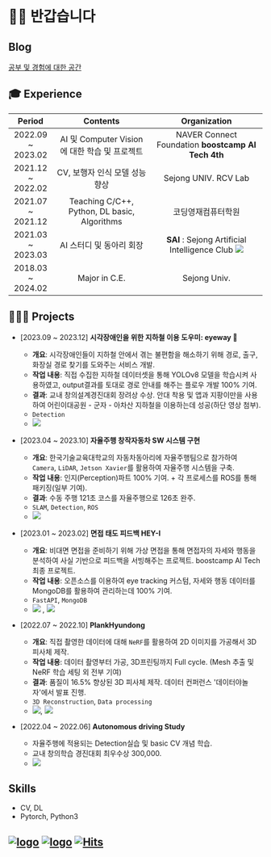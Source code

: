 # 👋🏻 반갑습니다

## Blog
<a href="https://yyongjae.oopy.io/">공부 및 경험에 대한 공간</a>

## 🎓 Experience

|Period|Contents|Organization|
|:--:|:-------------:|:-----:|
|2022.09 ~ <br>2023.02|AI 및 Computer Vision에 대한 학습 및 프로젝트|NAVER Connect Foundation **boostcamp AI Tech 4th**|
|2021.12 ~ <br>2022.02|   CV, 보행자 인식 모델 성능향상   |  Sejong UNIV. RCV Lab  |
|2021.07 ~ <br>2021.12|   Teaching C/C++, Python, DL basic, Algorithms   |  코딩영재컴퓨터학원  |
|2021.03 ~ <br>2023.03|AI 스터디 및 동아리 회장|**SAI** : Sejong Artificial Intelligence Club <a href="https://sejongai.notion.site/SAI-Sejong-Artificial-Intelligence-488d443cf680432ba43878b43521d204" target="_blank"><img src="https://img.shields.io/badge/notion-FFFFFF?style=flat&logo=notion&logoColor=000000"/></a>|
|2018.03 ~ <br>2024.02|Major in C.E.|Sejong Univ.|


## 🧑🏻‍💻 Projects

* [2023.09 ~ 2023.12] **시각장애인을 위한 지하철 이용 도우미: eyeway 👀**
  * **개요**: 시각장애인들이 지하철 안에서 겪는 불편함을 해소하기 위해 경로, 출구, 화장실 경로 찾기를 도와주는 서비스 개발.
  * **작업 내용**: 직접 수집한 지하철 데이터셋을 통해 YOLOv8 모델을 학습시켜 사용하였고, output결과를 토대로 경로 안내를 해주는 플로우 개발 100% 기여.
  * **결과**: 교내 창의설계경진대회 장려상 수상. 안대 착용 및 앱과 지팡이만을 사용하여 어린이대공원 - 군자 - 아차산 지하철을 이용하는데 성공(하단 영상 첨부).
  * ```Detection```
  * <a href="https://github.com/yyongjae/eyeway_ai"><img src="https://img.shields.io/badge/github-181717?style=flat-square&logo=github&logoColor=white"></a>

* [2023.04 ~ 2023.10] **자율주행 창작자동차 SW 시스템 구현**
  * **개요**: 한국기술교육대학교의 자동차동아리에 자율주행팀으로 참가하여 ```Camera```, ```LiDAR```, ```Jetson Xavier```를 활용하여 자율주행 시스템을 구축.
  * **작업 내용**: 인지(Perception)파트 100% 기여. + 각 프로세스를 ROS를 통해 패키징(일부 기여).
  * **결과**: 수동 주행 121초 코스를 자율주행으로 126초 완주.
  * ```SLAM```, ```Detection```, ```ROS```
  * <a href="https://github.com/yyongjae/Driven_autonomous_driving"><img src="https://img.shields.io/badge/github-181717?style=flat-square&logo=github&logoColor=white"></a>

* [2023.01 ~ 2023.02] **면접 태도 피드백 HEY-I**
  * **개요**: 비대면 면접을 준비하기 위해 가상 면접을 통해 면접자의 자세와 행동을 분석하여 사실 기반으로 피드백을 서빙해주는 프로젝트. boostcamp AI Tech 최종 프로젝트.
  * **작업 내용**: 오픈소스를 이용하여 eye tracking 커스텀, 자세와 행동 데이터를 MongoDB를 활용하여 관리하는데 100% 기여.
  * ```FastAPI```, ```MongoDB```
  * <a href="https://github.com/yyongjae/final-project-level3-cv-01"><img src="https://img.shields.io/badge/github-181717?style=flat-square&logo=github&logoColor=white"></a> , <a href="https://www.youtube.com/watch?v=gwWLrjSWBas&list=LL&index=4"><img src="https://img.shields.io/badge/발표영상-ff0000?style=flat-square&logo=youtube&logoColor=white"></a>


* [2022.07 ~ 2022.10] **PlankHyundong**
  * **개요**: 직접 촬영한 데이터에 대해 ```NeRF```를 활용하여 2D 이미지를 가공해서 3D피사체 제작.
  * **작업 내용**: 데이터 촬영부터 가공, 3D프린팅까지 Full cycle. (Mesh 추출 및 NeRF 학습 세팅 외 전부 기여)
  * **결과**: 품질이 16.5% 향상된 3D 피사체 제작. 데이터 컨퍼런스 '데이터야놀자'에서 발표 진행.
  * ```3D Reconstruction```, ```Data processing```
  * <a href="https://github.com/yyongjae/PlankHyundong"><img src="https://img.shields.io/badge/github-181717?style=flat-square&logo=github&logoColor=white"></a>, <a href="https://www.youtube.com/watch?v=s7k_cZi7hvw"><img src="https://img.shields.io/badge/데이터야놀자 발표영상-ff0000?style=flat-square&logo=youtube&logoColor=white"></a>

* [2022.04 ~ 2022.06] **Autonomous driving Study**
  * 자율주행에 적용되는 Detection실습 및 basic CV 개념 학습.
  * 교내 창의학습 경진대회 최우수상 300,000.
  * <a href="https://drive.google.com/file/d/1-e7dtjDQDDTi5IOobdZxc5xSf0JO9Lcv/view?usp=sharing"><img src="https://img.shields.io/badge/발표영상-4285F4?style=flat-square&logo=googledrive&logoColor=white"></a>


## Skills

* CV, DL
* Pytorch, Python3


[![logo](https://img.shields.io/badge/Instagram-yyongjae__-E4405F?style=flat-square&logo=instagram&logoColor=white)](https://www.instagram.com/yyongjae__/) 
[![logo](https://img.shields.io/badge/MAIL-dydwo706@naver.com-brightgreen?style=flat-square&logo=Naver&logoColor=white)](mailto:dydwo706@naver.com) 
[![Hits](https://hits.seeyoufarm.com/api/count/incr/badge.svg?url=https%3A%2F%2Fgithub.com%2Fyyongjae&count_bg=%23444244&title_bg=%23000000&icon=&icon_color=%23A07EFF&title=hits&edge_flat=false)](https://hits.seeyoufarm.com)
---
<!-- 
<a href="https://github.com/yyongjae/github-readme-stats">
  <img align="center" src="https://github-readme-stats.vercel.app/api?username=yyongjae&show_icons=true&theme=tokyonight" />
</a>
<a href="https://github.com/yyongjae/convoychat">
  <img align="center" src="https://github-readme-stats.vercel.app/api/top-langs/?username=yyongjae&layout=compact&theme=tokyonight" />
</a>

 -->

